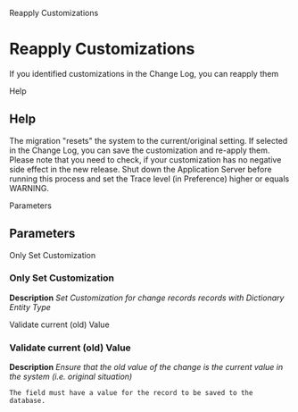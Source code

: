 
Reapply Customizations
# Reapply Customizations


If you identified customizations in the Change Log, you can reapply them

Help
## Help

The migration "resets" the system to the current/original setting.  If selected in the Change Log, you can save the customization and re-apply them.  Please note that you need to check, if your customization has no negative side effect in the new release. 
Shut down the Application Server before running this process and set the Trace level (in Preference) higher or equals  WARNING.

Parameters
## Parameters


Only Set Customization
### Only Set Customization

**Description**
 *Set Customization for change records records with Dictionary Entity Type*

Validate current (old) Value
### Validate current (old) Value

**Description**
 *Ensure that the old value of the change is the current value in the system (i.e. original situation)*

```
The field must have a value for the record to be saved to the database.
```